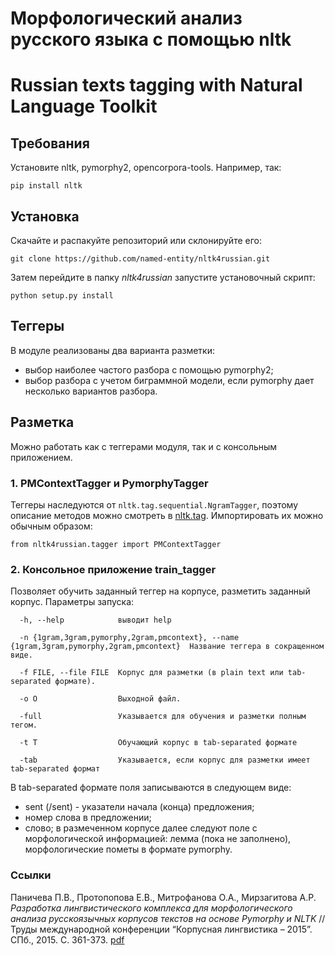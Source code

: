 # Морфологический анализ русского языка с помощью nltk
# Russian texts tagging with Natural Language Toolkit

## Требования
Установите nltk, pymorphy2, opencorpora-tools. Например, так:

`pip install nltk`

## Установка
Скачайте и распакуйте репозиторий или склонируйте его:

`git clone https://github.com/named-entity/nltk4russian.git`

Затем перейдите в папку *nltk4russian* запустите установочный скрипт:

`python setup.py install`

## Теггеры
В модуле реализованы два варианта разметки:
- выбор наиболее частого разбора с помощью pymorphy2;
- выбор разбора с учетом биграммной модели, если pymorphy дает несколько вариантов разбора.

## Разметка

Можно работать как с теггерами модуля, так и с консольным приложением.

### 1. PMContextTagger и PymorphyTagger

Теггеры наследуются от `nltk.tag.sequential.NgramTagger`, поэтому описание методов можно смотреть в [nltk.tag](http://www.nltk.org/api/nltk.tag.html).
Импортировать их можно обычным образом:

`from nltk4russian.tagger import PMContextTagger`

### 2. Консольное приложение train_tagger

Позволяет обучить заданный теггер на корпусе, разметить заданный корпус.
Параметры запуска:

`  -h, --help            выводит help`

`  -n {1gram,3gram,pymorphy,2gram,pmcontext}, --name {1gram,3gram,pymorphy,2gram,pmcontext}  Название теггера в сокращенном виде.`
                        
`  -f FILE, --file FILE  Корпус для разметки (в plain text или tab-separated формате).`
  
`  -o O                  Выходной файл.`
  
`  -full                 Указывается для обучения и разметки полным тегом.`
  
`  -t T                  Обучающий корпус в tab-separated формате`
  
`  -tab                  Указывается, если корпус для разметки имеет tab-separated формат`
  
В tab-separated формате поля записываются в следующем виде:

- sent (/sent) - указатели начала (конца) предложения;
- номер слова в предложении;
- слово;
в размеченном корпусе далее следуют поле с морфологической информацией: лемма (пока не заполнено), морфологические пометы в формате pymorphy.

### Ссылки
Паничева П.В., Протопопова Е.В., Митрофанова О.А., Мирзагитова А.Р. *Разработка лингвистического комплекса для морфологического анализа русскоязычных корпусов текстов на основе Pymorphy и NLTK* // Труды международной конференции “Корпусная лингвистика – 2015”. СПб., 2015. С. 361-373. [pdf](http://mathling.phil.spbu.ru/sites/default/files/CORPORA2015_PyMorphy+NLTK_11.05.pdf)
